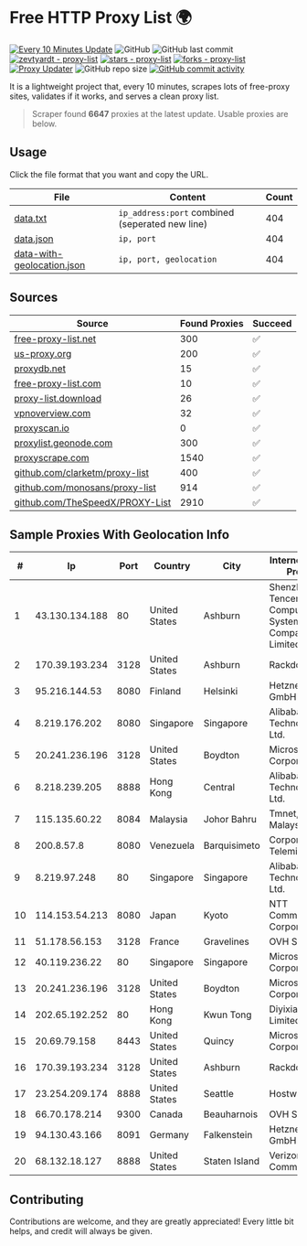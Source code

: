 
# Free HTTP Proxy List 🌍

[![Every 10 Minutes Update](https://github.com/mertguvencli/http-proxy-list/actions/workflows/main.yml/badge.svg?branch=main)](https://github.com/mertguvencli/http-proxy-list/actions/workflows/main.yml)
![GitHub](https://img.shields.io/github/license/mertguvencli/http-proxy-list)
![GitHub last commit](https://img.shields.io/github/last-commit/mertguvencli/http-proxy-list)
[![zevtyardt - proxy-list](https://img.shields.io/static/v1?label=zevtyardt&message=proxy-list&color=blue&logo=github)](https://github.com/zevtyardt/proxy-list "Go to GitHub repo")
[![stars - proxy-list](https://img.shields.io/github/stars/zevtyardt/proxy-list?style=social)](https://github.com/zevtyardt/proxy-list)
[![forks - proxy-list](https://img.shields.io/github/forks/zevtyardt/proxy-list?style=social)](https://github.com/zevtyardt/proxy-list)
[![Proxy Updater](https://github.com/zevtyardt/proxy-list/workflows/Proxy%20Updater/badge.svg)](https://github.com/zevtyardt/proxy-list/actions?query=workflow:"Proxy+Updater")
![GitHub repo size](https://img.shields.io/github/repo-size/zevtyardt/proxy-list)
[![GitHub commit activity](https://img.shields.io/github/commit-activity/m/zevtyardt/proxy-list?logo=commits)](https://github.com/zevtyardt/proxy-list/commits/main)

It is a lightweight project that, every 10 minutes, scrapes lots of free-proxy sites, validates if it works, and serves a clean proxy list.

> Scraper found **6647** proxies at the latest update. Usable proxies are below.

## Usage

Click the file format that you want and copy the URL.

|File|Content|Count|
|----|-------|-----|
|[data.txt](https://raw.githubusercontent.com/mertguvencli/http-proxy-list/main/proxy-list/data.txt)|`ip_address:port` combined (seperated new line)|404|
|[data.json](https://raw.githubusercontent.com/mertguvencli/http-proxy-list/main/proxy-list/data.json)|`ip, port`|404|
|[data-with-geolocation.json](https://raw.githubusercontent.com/mertguvencli/http-proxy-list/main/proxy-list/data-with-geolocation.json)|`ip, port, geolocation`|404|

## Sources

|Source|Found Proxies|Succeed|
|------|-------------|-------|
|[free-proxy-list.net](https://free-proxy-list.net)|300|✅|
|[us-proxy.org](https://www.us-proxy.org)|200|✅|
|[proxydb.net](http://proxydb.net)|15|✅|
|[free-proxy-list.com](https://free-proxy-list.com/?page=&port=&type%5B%5D=http&type%5B%5D=https&up_time=0&search=Search)|10|✅|
|[proxy-list.download](https://www.proxy-list.download/HTTP)|26|✅|
|[vpnoverview.com](https://vpnoverview.com/privacy/anonymous-browsing/free-proxy-servers)|32|✅|
|[proxyscan.io](https://www.proxyscan.io)|0|✅|
|[proxylist.geonode.com](https://proxylist.geonode.com/api/proxy-list?limit=300&page=1&sort_by=lastChecked&sort_type=desc&protocols=http,https)|300|✅|
|[proxyscrape.com](https://api.proxyscrape.com/v2/?request=displayproxies&protocol=http&timeout=10000&country=all&ssl=all&anonymity=all)|1540|✅|
|[github.com/clarketm/proxy-list](https://raw.githubusercontent.com/clarketm/proxy-list/master/proxy-list-raw.txt)|400|✅|
|[github.com/monosans/proxy-list](https://raw.githubusercontent.com/monosans/proxy-list/main/proxies/http.txt)|914|✅|
|[github.com/TheSpeedX/PROXY-List](https://raw.githubusercontent.com/TheSpeedX/PROXY-List/master/http.txt)|2910|✅|


## Sample Proxies With Geolocation Info

|#|Ip|Port|Country|City|Internet Service Provider|
|-|--|----|-------|----|-------------------------|
|1|43.130.134.188|80|United States|Ashburn|Shenzhen Tencent Computer Systems Company Limited|
|2|170.39.193.234|3128|United States|Ashburn|Rackdog, LLC|
|3|95.216.144.53|8080|Finland|Helsinki|Hetzner Online GmbH|
|4|8.219.176.202|8080|Singapore|Singapore|Alibaba (US) Technology Co., Ltd.|
|5|20.241.236.196|3128|United States|Boydton|Microsoft Corporation|
|6|8.218.239.205|8888|Hong Kong|Central|Alibaba (US) Technology Co., Ltd.|
|7|115.135.60.22|8084|Malaysia|Johor Bahru|Tmnet, Telekom Malaysia Bhd.|
|8|200.8.57.8|8080|Venezuela|Barquisimeto|Corporación Telemic C.A.|
|9|8.219.97.248|80|Singapore|Singapore|Alibaba (US) Technology Co., Ltd.|
|10|114.153.54.213|8080|Japan|Kyoto|NTT Communications Corporation|
|11|51.178.56.153|3128|France|Gravelines|OVH SAS|
|12|40.119.236.22|80|Singapore|Singapore|Microsoft Corporation|
|13|20.241.236.196|3128|United States|Boydton|Microsoft Corporation|
|14|202.65.192.252|80|Hong Kong|Kwun Tong|Diyixian.com Limited|
|15|20.69.79.158|8443|United States|Quincy|Microsoft Corporation|
|16|170.39.193.234|3128|United States|Ashburn|Rackdog, LLC|
|17|23.254.209.174|8888|United States|Seattle|Hostwinds LLC.|
|18|66.70.178.214|9300|Canada|Beauharnois|OVH SAS|
|19|94.130.43.166|8091|Germany|Falkenstein|Hetzner Online GmbH|
|20|68.132.18.127|8888|United States|Staten Island|Verizon Communications|



## Contributing

Contributions are welcome, and they are greatly appreciated! Every
little bit helps, and credit will always be given.

